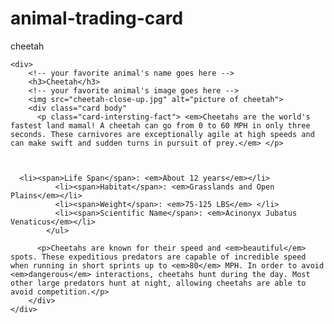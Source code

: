 # animal-trading-card
cheetah 
<!DOCTYPE html>
<html>
<head>
	<meta charset="utf-8">
	<title>Animal Trading Cards</title>
</head>

<body>

	<div>
		<!-- your favorite animal's name goes here -->
		<h3>Cheetah</h3>
		<!-- your favorite animal's image goes here -->
		<img src="cheetah-close-up.jpg" alt="picture of cheetah">
		<div class="card body"
          <p class="card-intersting-fact"> <em>Cheetahs are the world's fastest land mamal! A cheetah can go from 0 to 60 MPH in only three seconds. These carnivores are exceptionally agile at high speeds and can make swift and sudden turns in pursuit of prey.</em> </p>

              
      
      <li><span>Life Span</span>: <em>About 12 years</em></li>
              <li><span>Habitat</span>: <em>Grasslands and Open Plains</em></li>
              <li><span>Weight</span>: <em>75-125 LBS</em> </li>
              <li><span>Scientific Name</span>: <em>Acinonyx Jubatus Venaticus</em></li>
			</ul>
			
          <p>Cheetahs are known for their speed and <em>beautiful</em> spots. These expeditious predators are capable of incredible speed when running in short sprints up to <em>80</em> MPH. In order to avoid <em>dangerous</em> interactions, cheetahs hunt during the day. Most other large predators hunt at night, allowing cheetahs are able to avoid competition.</p>
		</div>
	</div>
</body>
</html>
